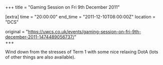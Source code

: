 +++
title = "Gaming Session on Fri 9th December 2011"

[extra]
time = "20:00:00"
end_time = "2011-12-10T08:00:00Z"
location = "DCS"

original = "https://uwcs.co.uk/events/gaming-session-on-fri-9th-december-2011-1474489056737/"    
+++

Wind down from the stresses of Term 1 with some nice relaxing DotA (lots of other things are also available).

